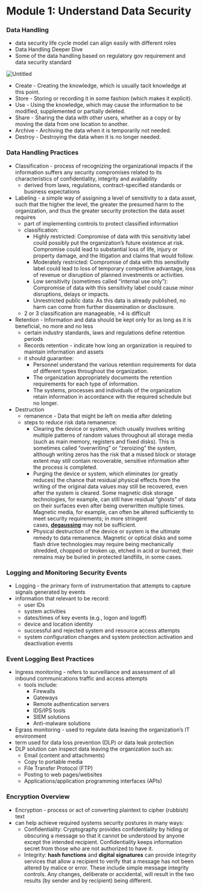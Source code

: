 # Module 1: Understand Data Security

### Data Handling

- data security life cycle model can align easily with different roles
- Data Handling Deeper Dive
- Some of the data handling based on regulatory gov requirement and data security standard

![Untitled](https://prod-files-secure.s3.us-west-2.amazonaws.com/ee53c098-1147-4863-ac76-386e5e3ab25f/30f66e68-5cca-41fb-b408-5d986bf2754f/Untitled.png)

- Create - Creating the knowledge, which is usually tacit knowledge at this point.
- Store - Storing or recording it in some fashion (which makes it explicit).
- Use - Using the knowledge, which may cause the information to be modified, supplemented or partially deleted.
- Share - Sharing the data with other users, whether as a copy or by moving the data from one location to another.
- Archive - Archiving the data when it is temporarily not needed.
- Destroy - Destroying the data when it is no longer needed.

### Data Handling Practices

- Classification - process of recognizing the organizational impacts if the information suffers any security compromises related to its characteristics of confidentiality, integrity and availability
    - derived from laws, regulations, contract-specified standards or business expectations
- Labeling - a simple way of assigning a level of sensitivity to a data asset, such that the higher the level, the greater the presumed harm to the organization, and thus the greater security protection the data asset requires
    - part of implementing controls to protect classified information
    - classification:
        - Highly restricted: Compromise of data with this sensitivity label could possibly put the organization’s future existence at risk. Compromise could lead to substantial loss of life, injury or property damage, and the litigation and claims that would follow.
        - Moderately restricted: Compromise of data with this sensitivity label could lead to loss of temporary competitive advantage, loss of revenue or disruption of planned investments or activities.
        - Low sensitivity (sometimes called “internal use only”): Compromise of data with this sensitivity label could cause minor disruptions, delays or impacts.
        - Unrestricted public data: As this data is already published, no harm can come from further dissemination or disclosure.
    - 2 or 3 classification are manageable, >4 is difficult
- Retention - Information and data should be kept only for as long as it is beneficial, no more and no less
    - certain industry standards, laws and regulations define retention periods
    - Records retention - indicate how long an organization is required to maintain information and assets
    - it should guarantee:
        - Personnel understand the various retention requirements for data of different types throughout the organization.
        - The organization appropriately documents the retention requirements for each type of information.
        - The systems, processes and individuals of the organization retain information in accordance with the required schedule but no longer.
- Destruction
    - remanence - Data that might be left on media after deleting
    - steps to reduce risk data remanence:
        - Clearing the device or system, which usually involves writing multiple patterns of random values throughout all storage media (such as main memory, registers and fixed disks). This is sometimes called “overwriting” or “zeroizing” the system, although writing zeros has the risk that a missed block or storage extent may still contain recoverable, sensitive information after the process is completed.
        - Purging the device or system, which eliminates (or greatly reduces) the chance that residual physical effects from the writing of the original data values may still be recovered, even after the system is cleared. Some magnetic disk storage technologies, for example, can still have residual “ghosts” of data on their surfaces even after being overwritten multiple times. Magnetic media, for example, can often be altered sufficiently to meet security requirements; in more stringent cases, **[degaussing](https://learn.isc2.org/content/enforced/9541-CC-SPT-GLOBAL-1ED-1M/build/chapter_05/module_01/ch05_m01-Data_Handling_Practices.html?ou=9541&d2l_body_type=3#)** may not be sufficient.
        - Physical destruction of the device or system is the ultimate remedy to data remanence. Magnetic or optical disks and some flash drive technologies may require being mechanically shredded, chopped or broken up, etched in acid or burned; their remains may be buried in protected landfills, in some cases.

### ****Logging and Monitoring Security Events****

- Logging - the primary form of instrumentation that attempts to capture signals generated by events
- information that relevant to be record:
    - user IDs
    - system activities
    - dates/times of key events (e.g., logon and logoff)
    - device and location identity
    - successful and rejected system and resource access attempts
    - system configuration changes and system protection activation and deactivation events

### Event Logging Best Practices

- Ingress monitoring - refers to surveillance and assessment of all inbound communications traffic and access attempts
    - tools include:
        - Firewalls
        - Gateways
        - Remote authentication servers
        - IDS/IPS tools
        - SIEM solutions
        - Anti-malware solutions
- Egrass monitoring - used to regulate data leaving the organization’s IT environment
- term used for data loss prevention (DLP) or data leak protection
- DLP solution can inspect data leaving the organization such as:
    - Email (content and attachments)
    - Copy to portable media
    - File Transfer Protocol (FTP)
    - Posting to web pages/websites
    - Applications/application programming interfaces (APIs)

### Encryption  Overview

- Encryption - process or act of converting plaintext to cipher (rubbish) text
- can help achieve required systems security postures in many ways:
    - Confidentiality: Cryptography provides confidentiality by hiding or obscuring a message so that it cannot be understood by anyone except the intended recipient. Confidentiality keeps information secret from those who are not authorized to have it.
    - Integrity: **hash functions** and **digital signatures** can provide integrity services that allow a recipient to verify that a message has not been altered by malice or error. These include simple message integrity controls. Any changes, deliberate or accidental, will result in the two results (by sender and by recipient) being different.
